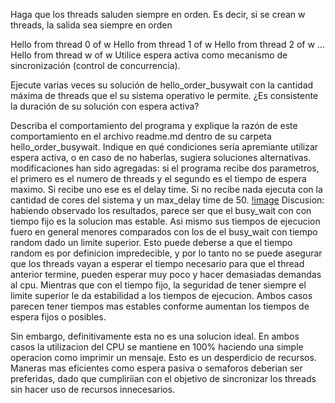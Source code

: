 Haga que los threads saluden siempre en orden. Es decir, si se crean w threads, la salida sea siempre en orden

Hello from thread 0 of w
Hello from thread 1 of w
Hello from thread 2 of w
...
Hello from thread w of w
Utilice espera activa como mecanismo de sincronización (control de concurrencia).

Ejecute varias veces su solución de hello_order_busywait con la cantidad máxima de threads que el su sistema operativo le permite. ¿Es consistente la duración de su solución con espera activa?

Describa el comportamiento del programa y explique la razón de este comportamiento en el archivo readme.md dentro de su carpeta hello_order_busywait. Indique en qué condiciones sería apremiante utilizar espera activa, o en caso de no haberlas, sugiera soluciones alternativas.
modificaciones han sido agregadas: si el programa recibe dos parametros, el primero es el numero de threads y el segundo es el tiempo de espera maximo. Si recibe uno ese es el delay time. Si no recibe nada ejecuta con la cantidad de cores del sistema y un max_delay time de 50.
[!image](https://git.ucr.ac.cr/ANTHONNY.BADILLA/concurrente22b-antonio_badilaolivas/-/blob/main/Ejercicios/pthreads/delayed_busy_wait_fixed_time/Delayed_Busy_Wait_Number%20of%20Threads_%2010000_.svg)
Discusion: habiendo observado los resultados, parece ser que el busy_wait con 
con tiempo fijo es la solucion mas estable. Asi mismo sus tiempos de ejecucion
fuero en general menores comparados con los de el busy_wait con tiempo random
dado un limite superior. Esto puede deberse a que el tiempo random es por 
definicion impredecible, y por lo tanto no se puede asegurar que los threads 
vayan a esperar el tiempo necesario para que el thread anterior termine, pueden
esperar muy poco y hacer demasiadas demandas al cpu. Mientras que con el tiempo
fijo, la seguridad de tener siempre el limite superior le da estabilidad a los 
tiempos de ejecucion. Ambos casos parecen tener tiempos mas estables conforme
aumentan los tiempos de espera fijos o posibles. 

Sin embargo, definitivamente esta no es una solucion ideal. En ambos casos
la utilizacion del CPU se mantiene en 100% haciendo una simple operacion como 
imprimir un mensaje. Esto es un desperdicio de recursos. Maneras mas eficientes
como espera pasiva o semaforos deberian ser preferidas, dado que cumpliriian
con el objetivo de sincronizar los threads sin hacer uso de recursos 
innecesarios.